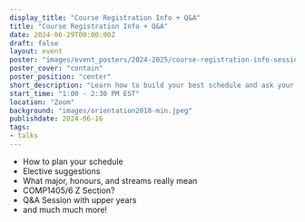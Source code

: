 ```yaml
---
display_title: "Course Registration Info + Q&A"
title: "Course Registration Info + Q&A"
date: 2024-06-29T00:00:00Z
draft: false
layout: event
poster: "images/event_posters/2024-2025/course-registration-info-session.jpg"
poster_cover: "contain"
poster_position: "center"
short_description: "Learn how to build your best schedule and ask your burning questions!"
start_time: "1:00 - 2:30 PM EST"
location: "Zoom"
background: "images/orientation2018-min.jpeg"
publishdate: 2024-06-16
tags:
- talks
---
```

* How to plan your schedule
* Elective suggestions
* What major, honours, and streams really mean
* COMP1405/6 Z Section?
* Q&A Session with upper years
* and much much more!